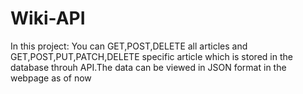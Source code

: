 # Wiki-API
In this project: You can GET,POST,DELETE all articles and GET,POST,PUT,PATCH,DELETE specific article which is stored in the database throuh API.The data can be viewed in JSON format in the webpage as of now
